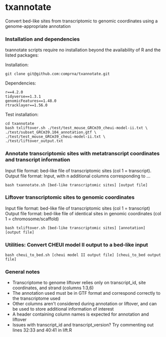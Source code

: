 # txannotate
Convert bed-like sites from transcriptomic to genomic coordinates using a genome-appropriate annotation

### Installation and dependencies  

txannotate scripts require no installation beyond the availability of R and the listed packages:

Installation:
```
git clone git@github.com:comprna/txannotate.git
```

Dependencies:
```
r==4.2.0
tidyverse==1.3.1
genomicFeatures==1.48.0
rtracklayer==1.56.0
```

Test installation: 
```
cd txannotate
bash txliftover.sh ./test/test_mouse_GRCm39_cheui-model-ii.txt \
./test/subset_GRCm39.104_annotation.gtf \
./test/test_mouse_GRCm39_cheui-model-ii.txt \
./test/liftover_output.txt
```

### Annotate transcriptomic sites with metatranscript coordinates and transcript information

Input file format: bed-like file of transcriptomic sites (col 1 = transcript).   
Output file format: Input, with n additional columns corresponding to ...    

```
bash txannotate.sh [bed-like transcriptomic sites] [output file]
```

### Liftover transcriptomic sites to genomic coordinates

Input file format: bed-like file of transcriptomic sites (col 1 = transcript)     
Output file format: bed-like file of identical sites in genomic coordinates (col 1 = chromosome/scaffold)      

```
bash txliftover.sh [bed-like transcriptomic sites] [annotation] [output file]
```

### Utilities: Convert CHEUI model II output to a bed-like input
```
bash cheui_to_bed.sh [cheui model II output file] [cheui_to_bed output file]
```

### General notes
- Transcriptome to genome liftover relies only on transcript_id, site coordinates, and strand (columns 1:3,6)
- The annotation used must be in GTF format and correspond correctly to the transcriptome used
- Other columns aren't considered during annotation or liftover, and can be used to store additional information of interest
- A header containing column names is expected for annotation and liftover
- Issues with transcript_id and transcript_version? Try commenting out lines 32:33 and 40:41 in lift.R
